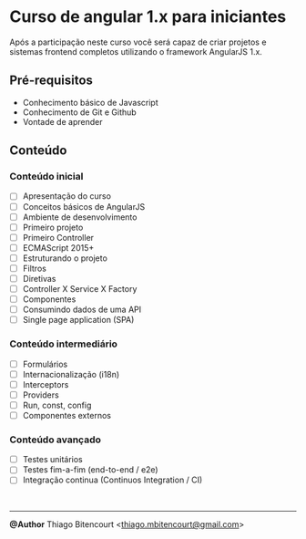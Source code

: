# Curso de angular 1.x para iniciantes

Após a participação neste curso você será capaz de criar projetos e sistemas frontend completos utilizando o framework AngularJS 1.x.

## Pré-requisitos

- Conhecimento básico de Javascript
- Conhecimento de Git e Github
- Vontade de aprender

## Conteúdo

### Conteúdo inicial

- [ ] Apresentação do curso
- [ ] Conceitos básicos de AngularJS
- [ ] Ambiente de desenvolvimento
- [ ] Primeiro projeto
- [ ] Primeiro Controller
- [ ] ECMAScript 2015+
- [ ] Estruturando o projeto
- [ ] Filtros
- [ ] Diretivas
- [ ] Controller X Service X Factory
- [ ] Componentes
- [ ] Consumindo dados de uma API
- [ ] Single page application (SPA)

### Conteúdo intermediário

- [ ] Formulários
- [ ] Internacionalização (i18n)
- [ ] Interceptors
- [ ] Providers
- [ ] Run, const, config
- [ ] Componentes externos

### Conteúdo avançado

- [ ] Testes unitários
- [ ] Testes fim-a-fim (end-to-end / e2e)
- [ ] Integração continua (Continuos Integration / CI)

<br>

---
**@Author** Thiago Bitencourt
<<thiago.mbitencourt@gmail.com>>